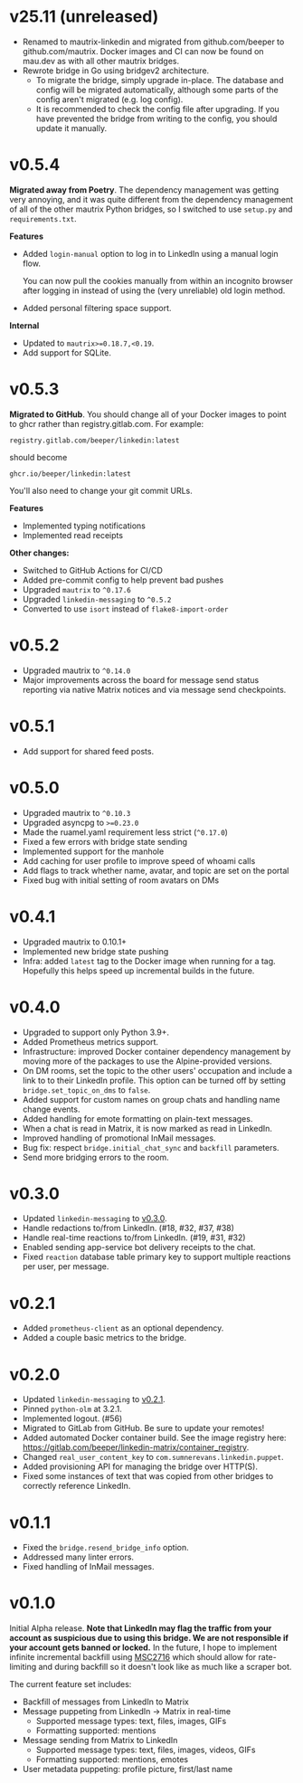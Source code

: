# v25.11 (unreleased)

* Renamed to mautrix-linkedin and migrated from github.com/beeper to
  github.com/mautrix. Docker images and CI can now be found on mau.dev as with
  all other mautrix bridges.
* Rewrote bridge in Go using bridgev2 architecture.
  * To migrate the bridge, simply upgrade in-place. The database and config
    will be migrated automatically, although some parts of the config aren't
    migrated (e.g. log config).
  * It is recommended to check the config file after upgrading. If you have
    prevented the bridge from writing to the config, you should update it
    manually.

# v0.5.4

**Migrated away from Poetry**. The dependency management was getting very
annoying, and it was quite different from the dependency management of all of
the other mautrix Python bridges, so I switched to use `setup.py` and
`requirements.txt`.

**Features**

* Added `login-manual` option to log in to LinkedIn using a manual login flow.

  You can now pull the cookies manually from within an incognito browser after
  logging in instead of using the (very unreliable) old login method.

* Added personal filtering space support.

**Internal**

* Updated to `mautrix>=0.18.7,<0.19`.
* Add support for SQLite.

# v0.5.3

**Migrated to GitHub**. You should change all of your Docker images to point to
ghcr rather than registry.gitlab.com. For example:
```
registry.gitlab.com/beeper/linkedin:latest
```
should become
```
ghcr.io/beeper/linkedin:latest
```

You'll also need to change your git commit URLs.

**Features**

* Implemented typing notifications
* Implemented read receipts

**Other changes:**

* Switched to GitHub Actions for CI/CD
* Added pre-commit config to help prevent bad pushes
* Upgraded `mautrix` to `^0.17.6`
* Upgraded `linkedin-messaging` to `^0.5.2`
* Converted to use `isort` instead of `flake8-import-order`

# v0.5.2

* Upgraded mautrix to `^0.14.0`
* Major improvements across the board for message send status reporting via
  native Matrix notices and via message send checkpoints.

# v0.5.1

* Add support for shared feed posts.

# v0.5.0

* Upgraded mautrix to `^0.10.3`
* Upgraded asyncpg to `>=0.23.0`
* Made the ruamel.yaml requirement less strict (`^0.17.0`)
* Fixed a few errors with bridge state sending
* Implemented support for the manhole
* Add caching for user profile to improve speed of whoami calls
* Add flags to track whether name, avatar, and topic are set on the portal
* Fixed bug with initial setting of room avatars on DMs

# v0.4.1

* Upgraded mautrix to 0.10.1+
* Implemented new bridge state pushing
* Infra: added `latest` tag to the Docker image when running for a tag.
  Hopefully this helps speed up incremental builds in the future.

# v0.4.0

* Upgraded to support only Python 3.9+.
* Added Prometheus metrics support.
* Infrastructure: improved Docker container dependency management by moving more
  of the packages to use the Alpine-provided versions.
* On DM rooms, set the topic to the other users' occupation and include a link
  to to their LinkedIn profile. This option can be turned off by setting
  `bridge.set_topic_on_dms` to `false`.
* Added support for custom names on group chats and handling name change events.
* Added handling for emote formatting on plain-text messages.
* When a chat is read in Matrix, it is now marked as read in LinkedIn.
* Improved handling of promotional InMail messages.
* Bug fix: respect `bridge.initial_chat_sync` and `backfill` parameters.
* Send more bridging errors to the room.

# v0.3.0

* Updated `linkedin-messaging` to
  [v0.3.0](https://github.com/sumnerevans/linkedin-messaging-api/releases/tag/v0.3.0).
* Handle redactions to/from LinkedIn. (#18, #32, #37, #38)
* Handle real-time reactions to/from LinkedIn. (#19, #31, #32)
* Enabled sending app-service bot delivery receipts to the chat.
* Fixed `reaction` database table primary key to support multiple reactions per
  user, per message.

# v0.2.1

* Added `prometheus-client` as an optional dependency.
* Added a couple basic metrics to the bridge.

# v0.2.0

* Updated `linkedin-messaging` to
  [v0.2.1](https://github.com/sumnerevans/linkedin-messaging-api/releases/tag/v0.2.1).
* Pinned `python-olm` at 3.2.1.
* Implemented logout. (#56)
* Migrated to GitLab from GitHub. Be sure to update your remotes!
* Added automated Docker container build. See the image registry here:
  https://gitlab.com/beeper/linkedin-matrix/container_registry.
* Changed `real_user_content_key` to `com.sumnerevans.linkedin.puppet`.
* Added provisioning API for managing the bridge over HTTP(S).
* Fixed some instances of text that was copied from other bridges to correctly
  reference LinkedIn.

# v0.1.1

* Fixed the `bridge.resend_bridge_info` option.
* Addressed many linter errors.
* Fixed handling of InMail messages.

# v0.1.0

Initial Alpha release. **Note that LinkedIn may flag the traffic from your
account as suspicious due to using this bridge. We are not responsible if your
account gets banned or locked.** In the future, I hope to implement infinite
incremental backfill using
[MSC2716](https://github.com/matrix-org/matrix-doc/pull/2716) which should allow
for rate-limiting and during backfill so it doesn't look like as much like a
scraper bot.

The current feature set includes:

* Backfill of messages from LinkedIn to Matrix
* Message puppeting from LinkedIn -> Matrix in real-time
  * Supported message types: text, files, images, GIFs
  * Formatting supported: mentions
* Message sending from Matrix to LinkedIn
  * Supported message types: text, files, images, videos, GIFs
  * Formatting supported: mentions, emotes
* User metadata puppeting: profile picture, first/last name
